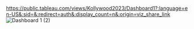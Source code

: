 https://public.tableau.com/views/Kollywood2023/Dashboard1?:language=en-US&:sid=&:redirect=auth&:display_count=n&:origin=viz_share_link
![Dashboard 1 (2)](https://github.com/user-attachments/assets/ca2e1b7c-7a83-46f0-8903-07d87d194e88)

